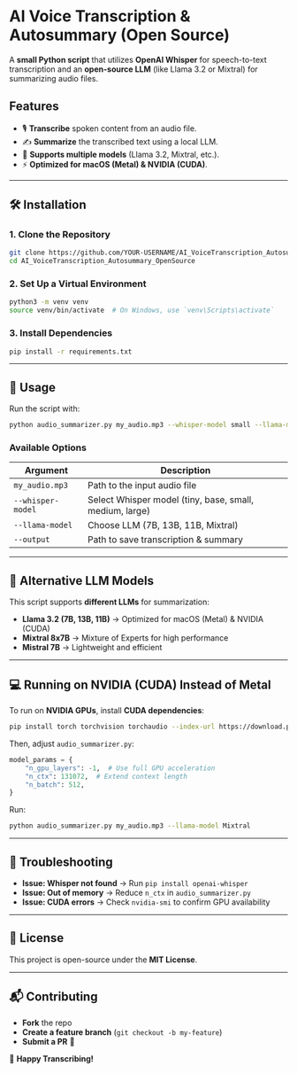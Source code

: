 # AI Voice Transcription & Autosummary (Open Source)

A **small Python script** that utilizes **OpenAI Whisper** for speech-to-text transcription and an **open-source LLM** (like Llama 3.2 or Mixtral) for summarizing audio files.

## Features
- 🎙 **Transcribe** spoken content from an audio file.
- ✍️ **Summarize** the transcribed text using a local LLM.
- 🚀 **Supports multiple models** (Llama 3.2, Mixtral, etc.).
- ⚡ **Optimized for macOS (Metal) & NVIDIA (CUDA)**.

---

## 🛠️ Installation
### **1. Clone the Repository**
```sh
git clone https://github.com/YOUR-USERNAME/AI_VoiceTranscription_Autosummary_OpenSource.git
cd AI_VoiceTranscription_Autosummary_OpenSource
```

### **2. Set Up a Virtual Environment**
```sh
python3 -m venv venv
source venv/bin/activate  # On Windows, use `venv\Scripts\activate`
```

### **3. Install Dependencies**
```sh
pip install -r requirements.txt
```

---

## 🚀 Usage
Run the script with:
```sh
python audio_summarizer.py my_audio.mp3 --whisper-model small --llama-model 7B
```

### **Available Options**
| Argument | Description |
|----------|-------------|
| `my_audio.mp3` | Path to the input audio file |
| `--whisper-model` | Select Whisper model (tiny, base, small, medium, large) |
| `--llama-model` | Choose LLM (7B, 13B, 11B, Mixtral) |
| `--output` | Path to save transcription & summary |

---

## 🧠 Alternative LLM Models
This script supports **different LLMs** for summarization:
- **Llama 3.2 (7B, 13B, 11B)** → Optimized for macOS (Metal) & NVIDIA (CUDA)
- **Mixtral 8x7B** → Mixture of Experts for high performance
- **Mistral 7B** → Lightweight and efficient

---

## 💻 Running on NVIDIA (CUDA) Instead of Metal
To run on **NVIDIA GPUs**, install **CUDA dependencies**:
```sh
pip install torch torchvision torchaudio --index-url https://download.pytorch.org/whl/cu118
```
Then, adjust `audio_summarizer.py`:
```python
model_params = {
    "n_gpu_layers": -1,  # Use full GPU acceleration
    "n_ctx": 131072,  # Extend context length
    "n_batch": 512,
}
```
Run:
```sh
python audio_summarizer.py my_audio.mp3 --llama-model Mixtral
```

---

## 🔧 Troubleshooting
- **Issue: Whisper not found** → Run `pip install openai-whisper`
- **Issue: Out of memory** → Reduce `n_ctx` in `audio_summarizer.py`
- **Issue: CUDA errors** → Check `nvidia-smi` to confirm GPU availability

---

## 📜 License
This project is open-source under the **MIT License**.

---

## 📬 Contributing
- **Fork** the repo
- **Create a feature branch** (`git checkout -b my-feature`)
- **Submit a PR** 🎉

🚀 **Happy Transcribing!**
